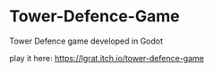 # Tower-Defence-Game
Tower Defence game developed in Godot

play it here: https://lgrat.itch.io/tower-defence-game
